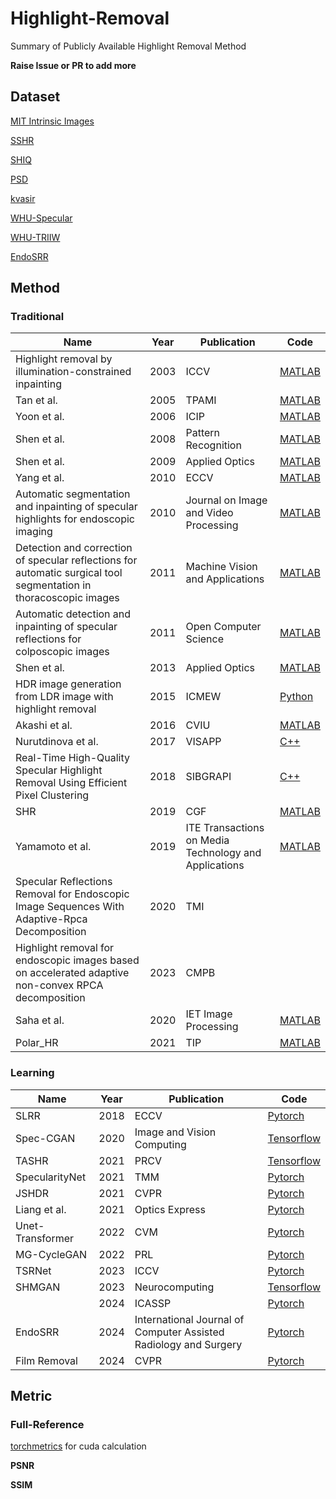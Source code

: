 # Highlight-Removal
Summary of Publicly Available Highlight Removal Method

**Raise Issue or PR to add more**

## Dataset

[MIT Intrinsic Images](https://www.cs.toronto.edu/~rgrosse/intrinsic/)

[SSHR](https://github.com/fu123456/TSHRNet)

[SHIQ](https://github.com/fu123456/SHIQ)

[PSD](https://github.com/jianweiguo/SpecularityNet-PSD)

[kvasir](https://datasets.simula.no/kvasir/)

[WHU-Specular](https://github.com/fu123456/SHDNet)

[WHU-TRIIW](https://github.com/fu123456/SHDNet)

[EndoSRR](https://github.com/Tobyzai/EndoSRR)

## Method

### Traditional

| Name                                                         | Year | Publication                                           | Code                                                         |
| ------------------------------------------------------------ | ---- | ----------------------------------------------------- | ------------------------------------------------------------ |
| Highlight removal by illumination-constrained inpainting     | 2003 | ICCV                                                  | [MATLAB](https://github.com/Kanvases/Highlight-Removal-by-Illumination-Constrained-Inpainting) |
| Tan et al.                                                   | 2005 | TPAMI                                                 | [MATLAB](https://github.com/vitorsr/SIHR)                    |
| Yoon et al.                                                  | 2006 | ICIP                                                  | [MATLAB](https://github.com/vitorsr/SIHR)                    |
| Shen et al.                                                  | 2008 | Pattern Recognition                                   | [MATLAB](https://github.com/vitorsr/SIHR)                    |
| Shen et al.                                                  | 2009 | Applied Optics                                        | [MATLAB](https://github.com/vitorsr/SIHR)                    |
| Yang et al.                                                  | 2010 | ECCV                                                  | [MATLAB](https://github.com/vitorsr/SIHR)                    |
| Automatic segmentation and inpainting of specular highlights for endoscopic imaging | 2010 | Journal on Image and Video Processing                 | [MATLAB](https://github.com/jiemojiemo/some_specular_detection_and_inpainting_methods_for_endoscope_image) |
| Detection and correction of specular reflections for automatic surgical tool segmentation in thoracoscopic images | 2011 | Machine Vision and Applications                       | [MATLAB](https://github.com/jiemojiemo/some_specular_detection_and_inpainting_methods_for_endoscope_image) |
| Automatic detection and inpainting of specular reflections for colposcopic images | 2011 | Open Computer Science                                 | [MATLAB](https://github.com/jiemojiemo/some_specular_detection_and_inpainting_methods_for_endoscope_image) |
| Shen et al.                                                  | 2013 | Applied Optics                                        | [MATLAB](https://github.com/vitorsr/SIHR)                    |
| HDR image generation from LDR image with highlight removal   | 2015 | ICMEW                                                 | [Python](https://github.com/EthanWooo/Huo15)                 |
| Akashi et al.                                                | 2016 | CVIU                                                  | [MATLAB](https://github.com/vitorsr/SIHR)                    |
| Nurutdinova et al.                                           | 2017 | VISAPP                                                | [C++](https://github.com/AlexandraPapadaki/Specularity-Shadow-and-Occlusion-Removal-for-Planar-Objects-in-Stereo-Case) |
| Real-Time High-Quality Specular Highlight Removal Using Efficient Pixel Clustering | 2018 | SIBGRAPI                                              | [C++](https://github.com/MarcioCerqueira/RealTimeSpecularHighlightRemoval) |
| SHR                                                          | 2019 | CGF                                                   | [MATLAB](https://github.com/fu123456/Specular_highlight_removal_for_real_world_images) |
| Yamamoto et al.                                              | 2019 | ITE Transactions on Media Technology and Applications | [MATLAB](https://github.com/vitorsr/SIHR)                    |
| Specular Reflections Removal for Endoscopic Image Sequences With Adaptive-Rpca Decomposition | 2020 | TMI                                                   |                                                              |
| Highlight removal for endoscopic images based on accelerated adaptive non-convex RPCA decomposition | 2023 | CMPB                                                  |                                                              |
| Saha et al.                                                  | 2020 | IET Image Processing                                  | [MATLAB](https://github.com/7ZFG1/Combining-Highlight-Re-moval-and-Lowlight-Image-Enhancement-Technique-for-HDR-like-Image-Generation-) |
| Polar_HR                                                     | 2021 | TIP                                                   | [MATLAB](https://github.com/wsj890411/Polar_HR)              |

### Learning

| Name             | Year | Publication                                                  | Code                                                         |
| ---------------- | ---- | ------------------------------------------------------------ | ------------------------------------------------------------ |
| SLRR             | 2018 | ECCV                                                         | [Pytorch](https://github.com/dingguanglei/SLRR-SparseAndLowRankReflectionModel) |
| Spec-CGAN        | 2020 | Image and Vision Computing                                   | [Tensorflow](https://github.com/msiraj83/SPEC-CGAN)          |
| TASHR            | 2021 | PRCV                                                         | [Tensorflow](https://github.com/weizequan/TASHR)             |
| SpecularityNet   | 2021 | TMM                                                          | [Pytorch](https://github.com/jianweiguo/SpecularityNet-PSD)  |
| JSHDR            | 2021 | CVPR                                                         | [Pytorch](https://github.com/fu123456/SHIQ)                  |
| Liang et al.     | 2021 | Optics Express                                               | [Pytorch](https://github.com/Deepyanyuan/FaceIntrinsicDecomposition) |
| Unet-Transformer | 2022 | CVM                                                          | [Pytorch](https://github.com/hzfengfengxia/specularityRemoval) |
| MG-CycleGAN      | 2022 | PRL                                                          | [Pytorch](https://github.com/hootoon/MG-Cycle-GAN)           |
| TSRNet           | 2023 | ICCV                                                         | [Pytorch](https://github.com/fu123456/TSHRNet)               |
| SHMGAN           | 2023 | Neurocomputing                                               | [Tensorflow](https://github.com/Atif-Anwer/SHMGAN)           |
|                  | 2024 | ICASSP                                                       | [Pytorch](https://github.com/LittleFocus2201/ICASSP2024)     |
| EndoSRR          | 2024 | International Journal of Computer Assisted Radiology and Surgery | [Pytorch](https://github.com/Tobyzai/EndoSRR)                |
| Film Removal     | 2024 | CVPR                                                         | [Pytorch](https://github.com/jqtangust/filmremoval)          |

## Metric

### Full-Reference

[torchmetrics](https://github.com/Lightning-AI/torchmetrics) for cuda calculation

**PSNR**

**SSIM**
